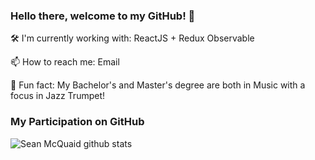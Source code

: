 ### Hello there, welcome to my GitHub! 👋

🛠 I'm currently working with: ReactJS + Redux Observable

📫  How to reach me: Email

🎺  Fun fact: My Bachelor's and Master's degree are both in Music with a focus in Jazz Trumpet!

### My Participation on GitHub
![Sean McQuaid github stats](https://github-readme-stats.vercel.app/api?username=seanmcquaid)
